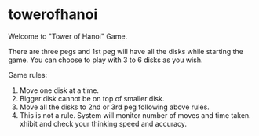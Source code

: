 # towerofhanoi

Welcome to "Tower of Hanoi" Game.

There are three pegs and 1st peg will have all the disks while starting the game. You can choose to play with 3 to 6 disks as you wish.

Game rules:
1. Move one disk at a time.
2. Bigger disk cannot be on top of smaller disk.
3. Move all the disks to 2nd or 3rd peg following above rules.
4. This is not a rule. System will monitor number of moves and time taken. xhibit and check your thinking speed and accuracy.
